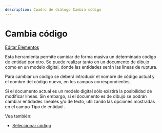 ```yaml
---
description: Cuadro de diálogo Cambia código
---
```


# Cambia código

[Editar Elementos](../../fichas-de-herramientas/ficha-de-herramientas-editar/editar-elementos.md)

Esta herramienta permite cambiar de forma masiva un determinado código de entidad por otro. Se puede realizar tanto en un documento de dibujo como en un modelo digital, donde las entidades serán las líneas de ruptura.

Para cambiar un código se deberá introducir el nombre de código actual y el nombre del código nuevo, en los campos correspondientes.

Si el documento actual es un modelo digital sólo existirá la posibilidad de modificar líneas. Sin embargo, si el documento es de dibujo se podrán cambiar entidades lineales y/o de texto, utilizando las opciones mostradas en el campo Tipo de entidad .

Vea también:

* [Seleccionar código](seleccionar-codigo.md)

